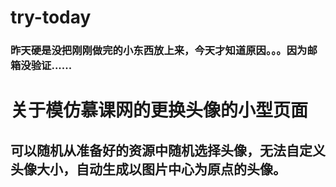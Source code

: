 # try-today
### 昨天硬是没把刚刚做完的小东西放上来，今天才知道原因。。。因为邮箱没验证......
# 关于模仿慕课网的更换头像的小型页面
## 可以随机从准备好的资源中随机选择头像，无法自定义头像大小，自动生成以图片中心为原点的头像。
